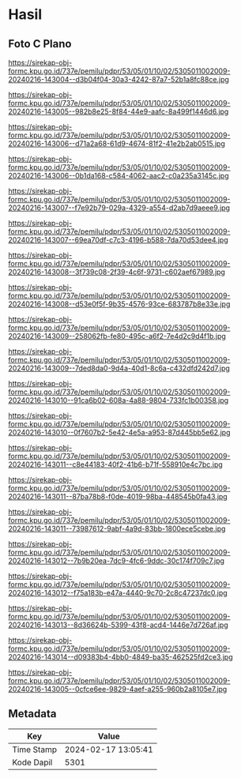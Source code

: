 # Hasil

## Foto C Plano

https://sirekap-obj-formc.kpu.go.id/737e/pemilu/pdpr/53/05/01/10/02/5305011002009-20240216-143004--d3b04f04-30a3-4242-87a7-52b1a8fc88ce.jpg

https://sirekap-obj-formc.kpu.go.id/737e/pemilu/pdpr/53/05/01/10/02/5305011002009-20240216-143005--982b8e25-8f84-44e9-aafc-8a499f1446d6.jpg

https://sirekap-obj-formc.kpu.go.id/737e/pemilu/pdpr/53/05/01/10/02/5305011002009-20240216-143006--d71a2a68-61d9-4674-81f2-41e2b2ab0515.jpg

https://sirekap-obj-formc.kpu.go.id/737e/pemilu/pdpr/53/05/01/10/02/5305011002009-20240216-143006--0b1da168-c584-4062-aac2-c0a235a3145c.jpg

https://sirekap-obj-formc.kpu.go.id/737e/pemilu/pdpr/53/05/01/10/02/5305011002009-20240216-143007--f7e92b79-029a-4329-a554-d2ab7d9aeee9.jpg

https://sirekap-obj-formc.kpu.go.id/737e/pemilu/pdpr/53/05/01/10/02/5305011002009-20240216-143007--69ea70df-c7c3-4196-b588-7da70d53dee4.jpg

https://sirekap-obj-formc.kpu.go.id/737e/pemilu/pdpr/53/05/01/10/02/5305011002009-20240216-143008--3f739c08-2f39-4c6f-9731-c602aef67989.jpg

https://sirekap-obj-formc.kpu.go.id/737e/pemilu/pdpr/53/05/01/10/02/5305011002009-20240216-143008--d53e0f5f-9b35-4576-93ce-683787b8e33e.jpg

https://sirekap-obj-formc.kpu.go.id/737e/pemilu/pdpr/53/05/01/10/02/5305011002009-20240216-143009--258062fb-fe80-495c-a6f2-7e4d2c9d4f1b.jpg

https://sirekap-obj-formc.kpu.go.id/737e/pemilu/pdpr/53/05/01/10/02/5305011002009-20240216-143009--7ded8da0-9d4a-40d1-8c6a-c432dfd242d7.jpg

https://sirekap-obj-formc.kpu.go.id/737e/pemilu/pdpr/53/05/01/10/02/5305011002009-20240216-143010--91ca6b02-608a-4a88-9804-733fc1b00358.jpg

https://sirekap-obj-formc.kpu.go.id/737e/pemilu/pdpr/53/05/01/10/02/5305011002009-20240216-143010--0f7607b2-5e42-4e5a-a953-87d445bb5e62.jpg

https://sirekap-obj-formc.kpu.go.id/737e/pemilu/pdpr/53/05/01/10/02/5305011002009-20240216-143011--c8e44183-40f2-41b6-b71f-558910e4c7bc.jpg

https://sirekap-obj-formc.kpu.go.id/737e/pemilu/pdpr/53/05/01/10/02/5305011002009-20240216-143011--87ba78b8-f0de-4019-98ba-448545b0fa43.jpg

https://sirekap-obj-formc.kpu.go.id/737e/pemilu/pdpr/53/05/01/10/02/5305011002009-20240216-143011--73987612-9abf-4a9d-83bb-1800ece5cebe.jpg

https://sirekap-obj-formc.kpu.go.id/737e/pemilu/pdpr/53/05/01/10/02/5305011002009-20240216-143012--7b9b20ea-7dc9-4fc6-9ddc-30c174f709c7.jpg

https://sirekap-obj-formc.kpu.go.id/737e/pemilu/pdpr/53/05/01/10/02/5305011002009-20240216-143012--f75a183b-e47a-4440-9c70-2c8c47237dc0.jpg

https://sirekap-obj-formc.kpu.go.id/737e/pemilu/pdpr/53/05/01/10/02/5305011002009-20240216-143013--8d36624b-5399-43f8-acd4-1446e7d726af.jpg

https://sirekap-obj-formc.kpu.go.id/737e/pemilu/pdpr/53/05/01/10/02/5305011002009-20240216-143014--d09383b4-4bb0-4849-ba35-462525fd2ce3.jpg

https://sirekap-obj-formc.kpu.go.id/737e/pemilu/pdpr/53/05/01/10/02/5305011002009-20240216-143005--0cfce6ee-9829-4aef-a255-960b2a8105e7.jpg


## Metadata

| Key        | Value               |
| ---------- | ------------------- |
| Time Stamp | 2024-02-17 13:05:41 |
| Kode Dapil | 5301                |



